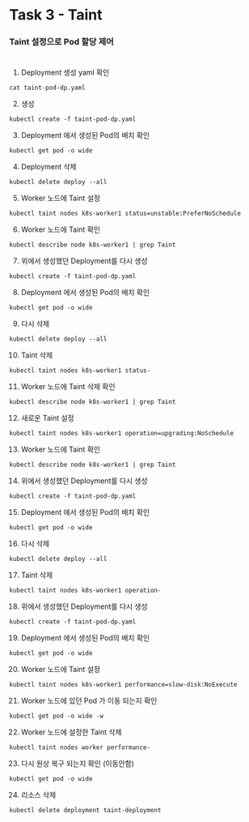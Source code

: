 # Task 3 - Taint

### Taint 설정으로 Pod 할당 제어
#

1. Deployment 생성 yaml 확인 
```
cat taint-pod-dp.yaml
```

2. 생성
```
kubectl create -f taint-pod-dp.yaml
```

3. Deployment 에서 생성된 Pod의 배치 확인
```
kubectl get pod -o wide
```

4. Deployment 삭제
```
kubectl delete deploy --all
```

5. Worker 노드에 Taint 설정
```
kubectl taint nodes k8s-worker1 status=unstable:PreferNoSchedule
```

6. Worker 노드에 Taint 확인
```
kubectl describe node k8s-worker1 | grep Taint
```

7. 위에서 생성했던 Deployment를 다시 생성
```
kubectl create -f taint-pod-dp.yaml
```

8. Deployment 에서 생성된 Pod의 배치 확인
```
kubectl get pod -o wide
```

9. 다시 삭제
```
kubectl delete deploy --all
```

10. Taint 삭제
```
kubectl taint nodes k8s-worker1 status-
```

11. Worker 노드에 Taint 삭제 확인
```
kubectl describe node k8s-worker1 | grep Taint
```

12. 새로운 Taint 설정
```
kubectl taint nodes k8s-worker1 operation=upgrading:NoSchedule
```

13. Worker 노드에 Taint 확인
```
kubectl describe node k8s-worker1 | grep Taint
```

14. 위에서 생성했던 Deployment를 다시 생성
```
kubectl create -f taint-pod-dp.yaml
```

15. Deployment 에서 생성된 Pod의 배치 확인
```
kubectl get pod -o wide
```

16. 다시 삭제
```
kubectl delete deploy --all
```

17. Taint 삭제
```
kubectl taint nodes k8s-worker1 operation-
```

18. 위에서 생성했던 Deployment를 다시 생성
```
kubectl create -f taint-pod-dp.yaml
```

19. Deployment 에서 생성된 Pod의 배치 확인
```
kubectl get pod -o wide
```

20. Worker 노드에 Taint 설정
```
kubectl taint nodes k8s-worker1 performance=slow-disk:NoExecute
```

21. Worker 노드에 있던 Pod 가 이동 되는지 확인
```
kubectl get pod -o wide -w
```

22. Worker 노드에 설정한 Taint 삭제
```
kubectl taint nodes worker performance-
```

23. 다시 원상 복구 되는지 확인 (이동안함)
```
kubectl get pod -o wide
```

24. 리소스 삭제
```
kubectl delete deployment taint-deployment
```